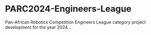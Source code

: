 # PARC2024-Engineers-League
Pan-African Robotics Competition Engineers League category project development for the year 2024...
